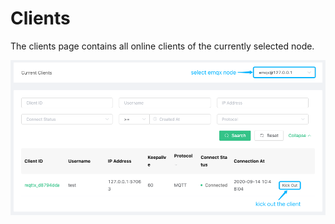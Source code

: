 # Clients

The clients page contains all online clients of the currently selected node.

![clients](../../_assets/deployments/dashboard/clients.png)
